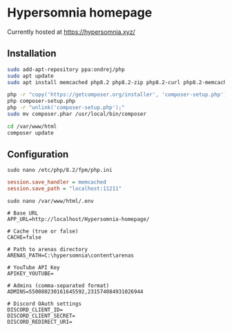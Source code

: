 # Hypersomnia homepage

Currently hosted at https://hypersomnia.xyz/

## Installation

```bash
sudo add-apt-repository ppa:ondrej/php
sudo apt update
sudo apt install memcached php8.2 php8.2-zip php8.2-curl php8.2-memcached -y

php -r "copy('https://getcomposer.org/installer', 'composer-setup.php');"
php composer-setup.php
php -r "unlink('composer-setup.php');"
sudo mv composer.phar /usr/local/bin/composer

cd /var/www/html
composer update
```

## Configuration

`sudo nano /etc/php/8.2/fpm/php.ini`
```ini
session.save_handler = memcached
session.save_path = "localhost:11211"
```

`sudo nano /var/www/html/.env`
```env
# Base URL
APP_URL=http://localhost/Hypersomnia-homepage/

# Cache (true or false)
CACHE=false

# Path to arenas directory
ARENAS_PATH=C:\hypersomnia\content\arenas

# YouTube API Key
APIKEY_YOUTUBE=

# Admins (comma-separated format)
ADMINS=550080230161645592,231574084931026944

# Discord OAuth settings
DISCORD_CLIENT_ID=
DISCORD_CLIENT_SECRET=
DISCORD_REDIRECT_URI=
```
